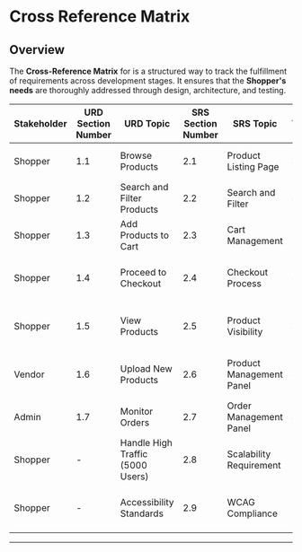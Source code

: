 # Cross Reference Matrix

## Overview
The **Cross-Reference Matrix** for  is a structured way to track the fulfillment of requirements across development stages. It ensures that the **Shopper's needs** are thoroughly addressed through design, architecture, and testing.

| **Stakeholder**         | **URD Section Number** | **URD Topic**                      | **SRS Section Number** | **SRS Topic**               | **Architecture Section** | **Arch Topic**                   | **Design Section Number** | **Design Topic**                | **Test Section Number** | **Test Topics**                 |
|--------------------------|------------------------|-------------------------------------|-------------------------|-----------------------------|---------------------------|----------------------------------|----------------------------|----------------------------------|--------------------------|----------------------------------|
| Shopper                 | 1.1                    | Browse Products                    | 2.1                     | Product Listing Page        | 3.1                       | Product Service, Frontend UI     | 4.1                        | Product Listing UI, API         | 5.1                      | Verify product display          |
| Shopper                 | 1.2                    | Search and Filter Products         | 2.2                     | Search and Filter           | 3.2                       | Search API, Filter Service       | 4.2                        | Search Bar UI, Filter Module     | 5.2                      | Verify search/filter feature    |
| Shopper                 | 1.3                    | Add Products to Cart               | 2.3                     | Cart Management             | 3.3                       | Cart Service                     | 4.3                        | Add to Cart API, Cart UI         | 5.3                      | Verify cart functionality       |
| Shopper                 | 1.4                    | Proceed to Checkout                | 2.4                     | Checkout Process            | 3.4                       | Checkout Service, Payment Gateway| 4.4                        | Checkout UI, Payment Gateway API | 5.4                      | Verify checkout process         |
| Shopper              | 1.5                    | View Products                      | 2.5                     | Product Visibility          | 3.1                       | Product Service, Frontend UI     | 4.1                        | Product Listing UI              | 5.5                      | Verify product access for guests|
| Vendor                   | 1.6                    |  Upload New Products                   | 2.6                     | Product Management Panel    | 3.5                       | Vendor Dashboard, Product Service                 | 4.5                        | Product Management UI, APIs      | 5.6                      | Verify product CRUD operations  |
Admin      | 1.7                       | Monitor Orders| 2.7                     | Order Management Panel      | 3.6                      | Admin Dashboard     | 4.6                       | Order Management UI                | 5.7                      | Verify order management             |
| Shopper      | -                       |Handle High Traffic (5000 Users)      | 2.8                     | Scalability Requirement              | 3.7                      | Load Balancing, Scalability Modules | 4.7                       | Load Testing Framework           | 5.8                      | Non-Functional Requirement              |
| Shopper      | -                       |Accessibility Standards| 2.9                   |WCAG Compliance              | 3.8                      |Accessibility APIs, Responsive Design | 4.8                      | Accessibility Validation          | 5.9                      | Non-Functional Requirement              |

---



